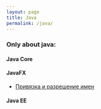 ```yaml
---
layout: page
title: Java
permalink: /java/
---
```


### Only about java:

#### Java Core

#### JavaFX
 - [Привязка и разрешение имен](http://www.javadan.blog/resolution)

#### Java EE

